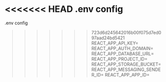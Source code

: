 <<<<<<< HEAD
.env config
=======
.env config 
>>>>>>> 723d6d245642016b00f075d7ed097aad24bd5421
REACT_APP_API_KEY=
REACT_APP_AUTH_DOMAIN=
REACT_APP_DATABASE_URL=
REACT_APP_PROJECT_ID=
REACT_APP_STORAGE_BUCKET=
REACT_APP_MESSAGING_SENDER_ID=
REACT_APP_APP_ID= 
